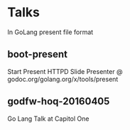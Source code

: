 # Talks
 In GoLang present file format

## boot-present
 Start Present HTTPD Slide Presenter @ godoc.org/golang.org/x/tools/present

## godfw-hoq-20160405
 Go Lang Talk at Capitol One
